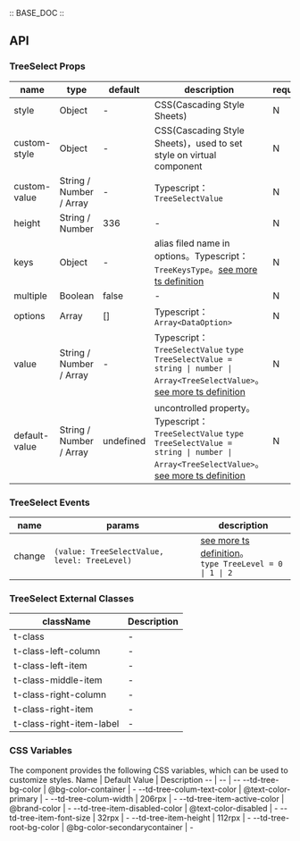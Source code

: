:: BASE_DOC ::

## API

### TreeSelect Props

name | type | default | description | required
-- | -- | -- | -- | --
style | Object | - | CSS(Cascading Style Sheets) | N
custom-style | Object | - | CSS(Cascading Style Sheets)，used to set style on virtual component | N
custom-value | String / Number / Array | - | Typescript：`TreeSelectValue` | N
height | String / Number | 336 | \- | N
keys | Object | - | alias filed name in options。Typescript：`TreeKeysType`。[see more ts definition](https://github.com/Tencent/tdesign-miniprogram/blob/develop/packages/components/common/common.ts) | N
multiple | Boolean | false | \- | N
options | Array | [] | Typescript：`Array<DataOption>` | N
value | String / Number / Array | - | Typescript：`TreeSelectValue` `type TreeSelectValue = string \| number \| Array<TreeSelectValue>`。[see more ts definition](https://github.com/Tencent/tdesign-miniprogram/tree/develop/packages/components/tree-select/type.ts) | N
default-value | String / Number / Array | undefined | uncontrolled property。Typescript：`TreeSelectValue` `type TreeSelectValue = string \| number \| Array<TreeSelectValue>`。[see more ts definition](https://github.com/Tencent/tdesign-miniprogram/tree/develop/packages/components/tree-select/type.ts) | N

### TreeSelect Events

name | params | description
-- | -- | --
change | `(value: TreeSelectValue, level: TreeLevel) ` | [see more ts definition](https://github.com/Tencent/tdesign-miniprogram/tree/develop/packages/components/tree-select/type.ts)。<br/>`type TreeLevel = 0 \| 1 \| 2`<br/>

### TreeSelect External Classes

className | Description
-- | --
t-class | \-
t-class-left-column | \-
t-class-left-item | \-
t-class-middle-item | \-
t-class-right-column | \-
t-class-right-item | \-
t-class-right-item-label | \-

### CSS Variables

The component provides the following CSS variables, which can be used to customize styles.
Name | Default Value | Description 
-- | -- | --
--td-tree-bg-color | @bg-color-container | - 
--td-tree-colum-text-color | @text-color-primary | - 
--td-tree-colum-width | 206rpx | - 
--td-tree-item-active-color | @brand-color | - 
--td-tree-item-disabled-color | @text-color-disabled | - 
--td-tree-item-font-size | 32rpx | - 
--td-tree-item-height | 112rpx | - 
--td-tree-root-bg-color | @bg-color-secondarycontainer | -